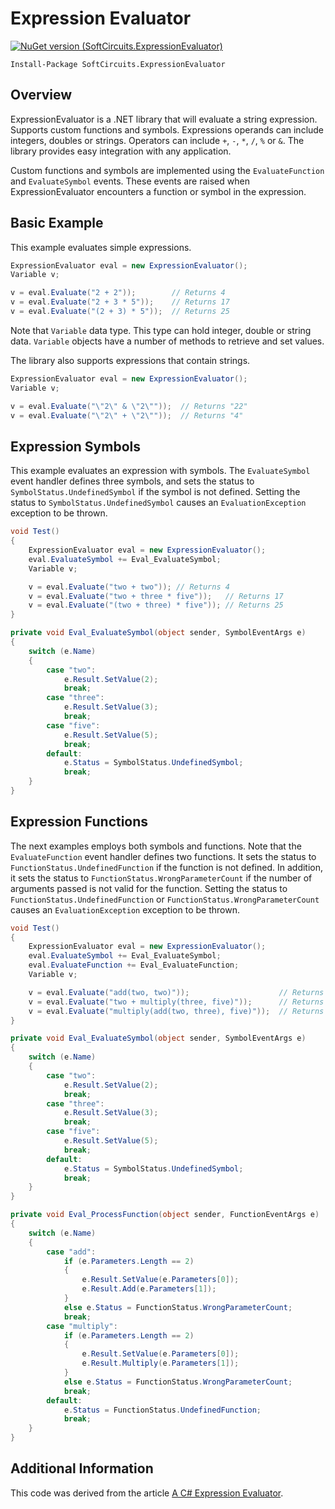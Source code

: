 # Expression Evaluator

[![NuGet version (SoftCircuits.ExpressionEvaluator)](https://img.shields.io/nuget/v/SoftCircuits.ExpressionEvaluator.svg?style=flat-square)](https://www.nuget.org/packages/SoftCircuits.ExpressionEvaluator/)

```
Install-Package SoftCircuits.ExpressionEvaluator
```

## Overview

ExpressionEvaluator is a .NET library that will evaluate a string expression. Supports custom functions and symbols. Expressions operands can include integers, doubles or strings. Operators can include `+`, `-`, `*`, `/`, `%` or `&`. The library provides easy integration with any application.

Custom functions and symbols are implemented using the `EvaluateFunction` and `EvaluateSymbol` events. These events are raised when ExpressionEvaluator encounters a function or symbol in the expression.

## Basic Example

This example evaluates simple expressions.

```cs
ExpressionEvaluator eval = new ExpressionEvaluator();
Variable v;

v = eval.Evaluate("2 + 2"));        // Returns 4
v = eval.Evaluate("2 + 3 * 5"));    // Returns 17
v = eval.Evaluate("(2 + 3) * 5"));  // Returns 25
```

Note that `Variable` data type. This type can hold integer, double or string data. `Variable` objects have a number of methods to retrieve and set values.

The library also supports expressions that contain strings.

```cs
ExpressionEvaluator eval = new ExpressionEvaluator();
Variable v;

v = eval.Evaluate("\"2\" & \"2\""));  // Returns "22"
v = eval.Evaluate("\"2\" + \"2\""));  // Returns "4"
```

## Expression Symbols

This example evaluates an expression with symbols. The `EvaluateSymbol` event handler defines three symbols, and sets the status to `SymbolStatus.UndefinedSymbol` if the symbol is not defined. Setting the status to `SymbolStatus.UndefinedSymbol` causes an `EvaluationException` exception to be thrown.

```cs
void Test()
{
    ExpressionEvaluator eval = new ExpressionEvaluator();
    eval.EvaluateSymbol += Eval_EvaluateSymbol;
    Variable v;

    v = eval.Evaluate("two + two")); // Returns 4
    v = eval.Evaluate("two + three * five"));   // Returns 17
    v = eval.Evaluate("(two + three) * five")); // Returns 25
}

private void Eval_EvaluateSymbol(object sender, SymbolEventArgs e)
{
    switch (e.Name)
    {
        case "two":
            e.Result.SetValue(2);
            break;
        case "three":
            e.Result.SetValue(3);
            break;
        case "five":
            e.Result.SetValue(5);
            break;
        default:
            e.Status = SymbolStatus.UndefinedSymbol;
            break;
    }
}
```
## Expression Functions

The next examples employs both symbols and functions. Note that the `EvaluateFunction` event handler defines two functions. It sets the status to `FunctionStatus.UndefinedFunction` if the function is not defined. In addition, it sets the status to `FunctionStatus.WrongParameterCount` if the number of arguments passed is not valid for the function. Setting the status to `FunctionStatus.UndefinedFunction` or `FunctionStatus.WrongParameterCount` causes an `EvaluationException` exception to be thrown.

```cs
void Test()
{
    ExpressionEvaluator eval = new ExpressionEvaluator();
    eval.EvaluateSymbol += Eval_EvaluateSymbol;
    eval.EvaluateFunction += Eval_EvaluateFunction;
    Variable v;

    v = eval.Evaluate("add(two, two)"));                    // Returns 4
    v = eval.Evaluate("two + multiply(three, five)"));      // Returns 17
    v = eval.Evaluate("multiply(add(two, three), five)"));  // Returns 25
}

private void Eval_EvaluateSymbol(object sender, SymbolEventArgs e)
{
    switch (e.Name)
    {
        case "two":
            e.Result.SetValue(2);
            break;
        case "three":
            e.Result.SetValue(3);
            break;
        case "five":
            e.Result.SetValue(5);
            break;
        default:
            e.Status = SymbolStatus.UndefinedSymbol;
            break;
    }
}

private void Eval_ProcessFunction(object sender, FunctionEventArgs e)
{
    switch (e.Name)
    {
        case "add":
            if (e.Parameters.Length == 2)
            {
                e.Result.SetValue(e.Parameters[0]);
                e.Result.Add(e.Parameters[1]);
            }
            else e.Status = FunctionStatus.WrongParameterCount;
            break;
        case "multiply":
            if (e.Parameters.Length == 2)
            {
                e.Result.SetValue(e.Parameters[0]);
                e.Result.Multiply(e.Parameters[1]);
            }
            else e.Status = FunctionStatus.WrongParameterCount;
            break;
        default:
            e.Status = FunctionStatus.UndefinedFunction;
            break;
    }
}
```

## Additional Information

This code was derived from the article [A C# Expression Evaluator](http://www.blackbeltcoder.com/Articles/algorithms/a-c-expression-evaluator).

